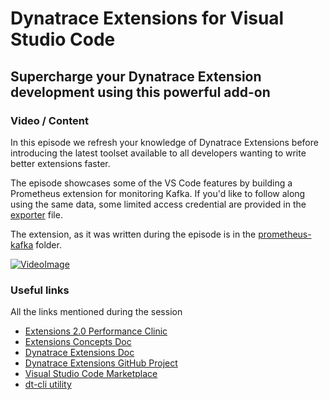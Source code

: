 # Dynatrace Extensions for Visual Studio Code
## Supercharge your Dynatrace Extension development using this powerful add-on

### Video / Content

In this episode we refresh your knowledge of Dynatrace Extensions before introducing the latest
toolset available to all developers wanting to write better extensions faster.

The episode showcases some of the VS Code features by building a Prometheus extension for monitoring
Kafka. If you'd like to follow along using the same data, some limited access credential are provided
in the [exporter](./exporter_details) file.

The extension, as it was written during the episode is in the [prometheus-kafka](./prometheus-kafka/) folder.

[![VideoImage](https://img.freepik.com/free-vector/abstract-grunge-style-coming-soon-with-black-splatter_1017-26690.jpg)](https://www.youtube.com/watch?v=Rz813IQ6pLE)

### Useful links

All the links mentioned during the session
- [Extensions 2.0 Performance Clinic](https://www.youtube.com/watch?v=2P9hV3jbq9s)
- [Extensions Concepts Doc](https://docs.dynatrace.com/docs/extend-dynatrace/extensions20/extensions-concepts)
- [Dynatrace Extensions Doc](https://developer.dynatrace.com/extensions-v2/dynatrace-extensions-vscode/)
- [Dynatrace Extensions GitHub Project](https://github.com/dynatrace-extensions/dynatrace-extensions-vscode)
- [Visual Studio Code Marketplace](https://marketplace.visualstudio.com/items?itemName=DynatracePlatformExtensions.dynatrace-extensions)
- [dt-cli utility](https://github.com/dynatrace-oss/dt-cli)